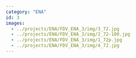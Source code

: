 ```yaml
---
category: "ENA"
id: 3
images:
  - ../projects/ENA/FDV_ENA_3/img/3_72.jpg
  - ../projects/ENA/FDV_ENA_3/img/2_72-100.jpg
  - ../projects/ENA/FDV_ENA_3/img/1_72p.jpg
  - ../projects/ENA/FDV_ENA_3/img/4_72.jpg
---
```


